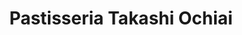 ---
title: "Pastisseria Takashi Ochiai"
url: /barcelona/pastisseria-takashi-ochiai/
shop: panadería
---
